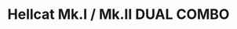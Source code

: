 ---
title: "Hellcat Mk.I / Mk.II DUAL COMBO"
price: 3000 
desc: "PROFIPACK, Hellcat Mk.I / Mk.II DUAL COMBO, razmera: 1/72"
img_path: "/assets/img/7078.jpg"
brand: AMMO
available: false
special_offer: false
new: false
soon: false
cat: "Plasticne-Makete"
subcat: "PM-EDUARD"
subsubcat: ""
sifra: "7078"
---